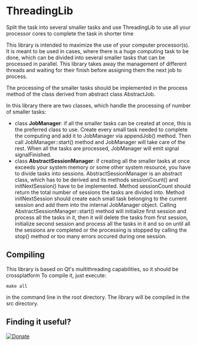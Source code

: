# ThreadingLib
Split the task into several smaller tasks and use ThreadingLib to use all your processor cores to complete the task in shorter time

This library is intended to maximize the use of your computer processor(s).
It is meant to be used in cases, where there is a huge computing task to be done,
which can be divided into several smaller tasks that can be processed in parallel.
This library takes away the management of different threads and waiting for their
finish before assigning them the next job to process.

The processing of the smaller tasks should be implemented in the process method of
the class derived from abstract class AbstractJob.

In this library there are two
classes, which handle the processing of number of smaller tasks:
- class <b>JobManager</b>: if all the smaller tasks can be created at once, this is the
  preferred class to use. Create every small task needed to complete the
  computing and add it to JobManager via
  appendJob() method. Then call JobManager::start() method and JobManager will take
  care of the rest. When all the tasks are processed, JobManager will emit
  signal signalFinished.
- class <b>AbstractSessionManager</b>: if creating all the smaller tasks at once exceeds
  your system memory or some other system resource, you have to divide tasks into 
  sessions. AbstractSessionManager is an abstract class, which has to be derived and its
  methods sessionCount() and initNextSession() have to be implemented. Method
  sessionCount should return the total number of sessions the tasks are divided into.
  Method initNextSession should create each small task belonging to the current
  session and add them into the internal JobManager object. Calling
  AbstractSessionManager::start() method will initialize first session and process
  all the tasks in it, then it will delete the tasks from first session,
  initialize second session and process all the tasks in it and so on until all
  the sessions are completed or the processing is stopped by calling the stop()
  method or too many errors occured during one session.

<h2>Compiling</h2>
This library is based on Qt's multithreading capabilities, so it should be crossplatform
To compile it, just execute:


<code>make all</code>


in the command line in the root directory. The library will be compiled in the src directory.

<h2>Finding it useful?</h2>

[![Donate](https://www.paypalobjects.com/en_US/i/btn/btn_donateCC_LG.gif)](https://www.paypal.com/cgi-bin/webscr?cmd=_s-xclick&hosted_button_id=CY962QPSSHPHY)

